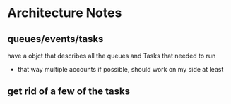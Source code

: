 
# Architecture Notes


## queues/events/tasks
have a objct that describes all the queues and Tasks that needed to run

* that way multiple accounts if possible, should work on my side at least


##  get rid of a few of the tasks

